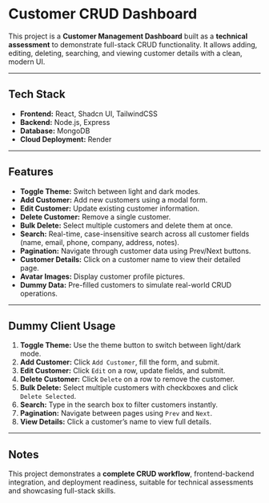 # Customer CRUD Dashboard

This project is a **Customer Management Dashboard** built as a **technical assessment** to demonstrate full-stack CRUD functionality. It allows adding, editing, deleting, searching, and viewing customer details with a clean, modern UI.

---

## Tech Stack

- **Frontend:** React, Shadcn UI, TailwindCSS
- **Backend:** Node.js, Express
- **Database:** MongoDB
- **Cloud Deployment:** Render

---

## Features

- **Toggle Theme:** Switch between light and dark modes.
- **Add Customer:** Add new customers using a modal form.
- **Edit Customer:** Update existing customer information.
- **Delete Customer:** Remove a single customer.
- **Bulk Delete:** Select multiple customers and delete them at once.
- **Search:** Real-time, case-insensitive search across all customer fields (name, email, phone, company, address, notes).
- **Pagination:** Navigate through customer data using Prev/Next buttons.
- **Customer Details:** Click on a customer name to view their detailed page.
- **Avatar Images:** Display customer profile pictures.
- **Dummy Data:** Pre-filled customers to simulate real-world CRUD operations.

---

## Dummy Client Usage

1. **Toggle Theme:** Use the theme button to switch between light/dark mode.
2. **Add Customer:** Click `Add Customer`, fill the form, and submit.
3. **Edit Customer:** Click `Edit` on a row, update fields, and submit.
4. **Delete Customer:** Click `Delete` on a row to remove the customer.
5. **Bulk Delete:** Select multiple customers with checkboxes and click `Delete Selected`.
6. **Search:** Type in the search box to filter customers instantly.
7. **Pagination:** Navigate between pages using `Prev` and `Next`.
8. **View Details:** Click a customer’s name to view full details.

---

## Notes

This project demonstrates a **complete CRUD workflow**, frontend-backend integration, and deployment readiness, suitable for technical assessments and showcasing full-stack skills.

